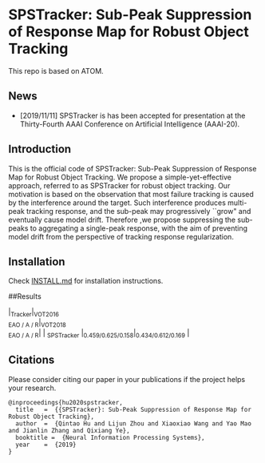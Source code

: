 # SPSTracker: Sub-Peak Suppression of Response Map for Robust Object Tracking
This repo is based on ATOM.

## News
* \[2019/11/11\] SPSTracker is has been accepted for presentation at the Thirty-Fourth AAAI Conference on Artificial Intelligence (AAAI-20).
## Introduction
This is the official code of SPSTracker: Sub-Peak Suppression of Response Map for Robust Object Tracking. We propose a simple-yet-effective approach, referred to as SPSTracker for robust object tracking. Our motivation is based on the observation that most failure tracking is caused by the interference around the target. Such interference produces multi-peak tracking response, and the sub-peak may progressively ``grow" and eventually cause model drift. Therefore ,we propose suppressing the sub-peaks to aggregating a single-peak response, with the aim of preventing model drift from the perspective of tracking response regularization. 


## Installation 
Check [INSTALL.md](INSTALL.md) for installation instructions.

##Results

|<sub>Tracker</sub>|<sub>VOT2016</br>EAO /  A / R</sub>|<sub>VOT2018</br>EAO / A / R</sub>| 
| <sub>SPSTracker</sub> |<sub>0.459/0.625/0.158</sub>|<sub>0.434/0.612/0.169</sub> |

## Citations
Please consider citing our paper in your publications if the project helps your research.
```
@inproceedings{hu2020spstracker,
  title   =  {{SPSTracker}: Sub-Peak Suppression of Response Map for Robust Object Tracking},
  author  =  {Qintao Hu and Lijun Zhou and Xiaoxiao Wang and Yao Mao and Jianlin Zhang and Qixiang Ye},
  booktitle =  {Neural Information Processing Systems},
  year    =  {2019}
}
```
